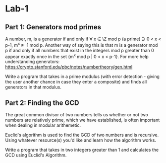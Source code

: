 # Lab-1

## Part 1: Generators mod primes

A number, m, is a generator if and only if ∀ x ∈ \Z mod p (a prime) ∋ 0 < x < p-1, m<sup>x</sup> ≢ 1 mod p. Another way of saying this is that m is a generator mod p if and only if all numbers that exist in the integers mod p greater than 0 appear exactly once in the set {m<sup>x</sup> mod p | 0 < x < p-1}. For more help understanding generators: https://crypto.stanford.edu/pbc/notes/numbertheory/gen.html

Write a program that takes in a prime modulus (with error detection - giving the user another chance in case they enter a composite) and finds all generators in that modulus.

## Part 2: Finding the GCD  

The great common divisor of two numbers tells us whether or not two numbers are relatively prime, which we have established, is often important when dealing in modular arithemetic. 

Euclid's algorithm is used to find the GCD of two numbers and is recursive. Using whatever resource(s) you'd like and learn how the algorithm works. 

Write a program that takes in two integers greater than 1 and calculates the GCD using Euclid's Algorithm. 

